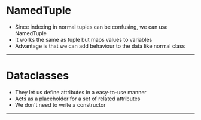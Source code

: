 # NamedTuple
* Since indexing in normal tuples can be confusing, we can use NamedTuple
* It works the same as tuple but maps values to variables
* Advantage is that we can add behaviour to the data like normal class 
---
# Dataclasses
* They let us define attributes in a easy-to-use manner
* Acts as a placeholder for a set of related attributes
* We don't need to write a constructor
---